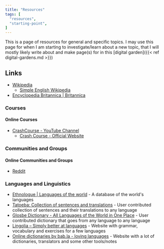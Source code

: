 ```yaml
---
title: "Resources"
tags: [
  "resources",
  "starting-point",
]
---
```


This is a page of resources for general and specific topics. I may use this page for when I am starting to investigate/learn about a new topic, that I will mostly likely write about and make page(s) for in this [digital garden]({{< ref digital-gardens.md >}})

## Links

- [Wikipedia](https://www.wikipedia.org/)
  - [Simple English Wikipedia](https://simple.wikipedia.org)
- [Encyclopedia Britannica | Britannica](https://www.britannica.com/)

### Courses

#### Online Courses

- [CrashCourse - YouTube Channel](https://www.youtube.com/@crashcourse)
  - [Crash Course - Official Website](https://thecrashcourse.com/)

### Communities and Groups

#### Online Communities and Groups

- [Reddit](https://www.reddit.com/?rdt=40028)

### Languages and Linguistics

- [Ethnologue | Languages of the world](https://www.ethnologue.com/) - A database of the world's languages
- [Tatoeba: Collection of sentences and translations](https://tatoeba.org/) - User contributed collection of sentences and their translations to any language
- [Glosbe Dictionary - All Languages of the World in One Place](https://glosbe.com/) - User contributed dictionary that goes from any language to any language
- [Lingolia – Simply better at languages](https://www.lingolia.com/) - Website with grammar, vocabulary and exercises for a few languages
- [Online dictionaries by bab.la - loving languages](https://bab.la/) - Website with a lot of dictionaries, translators and some other tools/notes
